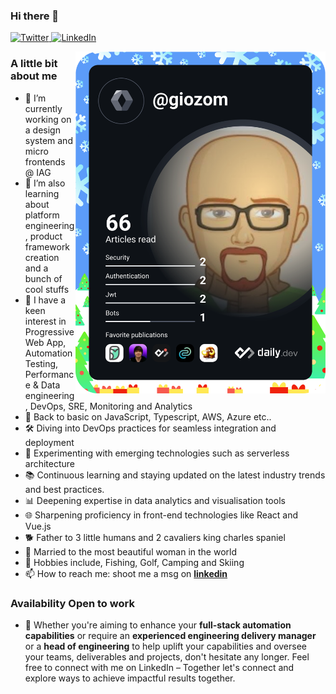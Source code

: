 ### Hi there 👋

<div align="left">
  <a href="https://twitter.com/giozom">
    <img
      src="https://img.shields.io/twitter/follow/giozom?label=Twitter&logo=twitter&style=flat-square&color=1da1f2&logoColor=ffffff"
      alt="Twitter"
    />
  </a>
  <a href="https://www.linkedin.com/in/giovanniarsenius/">
    <img
      src="https://img.shields.io/static/v1?logo=linkedin&style=flat-square&color=0072b1&label=LinkedIn&message=%E2%98%86"
      alt="LinkedIn"
    />
  </a>
</div>
  
<a href="https://app.daily.dev/giozom"><img src="https://github.com/giozom/giozom/blob/main/devcard.svg" align="right" width="400" alt="Giovanni's Dev Card"/></a>

### A little bit about me
- 🔭 I’m currently working on a design system and micro frontends @ IAG
- 🌱 I’m also learning about platform engineering, product framework creation and a bunch of cool stuffs
- 🌱 I have a keen interest in Progressive Web App, Automation Testing, Performance & Data engineering, DevOps, SRE, Monitoring and Analytics
- 🌱 Back to basic on JavaScript, Typescript, AWS, Azure etc..
- 🛠️ Diving into DevOps practices for seamless integration and deployment
- 🧪 Experimenting with emerging technologies such as serverless architecture
- 📚 Continuous learning and staying updated on the latest industry trends and best practices.
- 📊 Deepening expertise in data analytics and visualisation tools
- 🌐 Sharpening proficiency in front-end technologies like React and Vue.js
- 🐕 Father to 3 little humans and 2 cavaliers king charles spaniel
- 💍 Married to the most beautiful woman in the world
- 🙉 Hobbies include, Fishing, Golf, Camping and Skiing
- 📫 How to reach me: shoot me a msg on **[linkedin](https://www.linkedin.com/in/giovanniarsenius)**

### Availability Open to work
- 🚀 Whether you're aiming to enhance your **full-stack automation capabilities** or require an **experienced engineering delivery manager** or a **head of engineering** to help uplift your capabilities and oversee your teams, deliverables and projects, don't hesitate any longer. Feel free to connect with me on LinkedIn – Together let's connect and explore ways to achieve impactful results together. 
